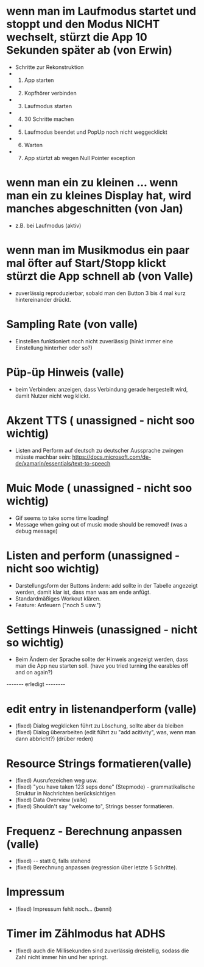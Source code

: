 ﻿# wenn man im Laufmodus startet und stoppt und den Modus NICHT wechselt, stürzt die App 10 Sekunden später ab (von Erwin)
 - Schritte zur Rekonstruktion
  - 1. App starten
  - 2. Kopfhörer verbinden
  - 3. Laufmodus starten
  - 4. 30 Schritte machen
  - 5. Laufmodus beendet und PopUp noch nicht weggecklickt
  - 6. Warten
  - 7. App stürtzt ab wegen Null Pointer exception

# wenn man ein zu kleinen ... wenn man ein zu kleines Display hat, wird manches abgeschnitten (von Jan)
  - z.B. bei Laufmodus (aktiv)
# wenn man im Musikmodus ein paar mal öfter auf Start/Stopp klickt stürzt die App schnell ab (von Valle)
  - zuverlässig reproduzierbar, sobald man den Button 3 bis 4 mal kurz hintereinander drückt.

# Sampling Rate (von valle)
  - Einstellen funktioniert noch nicht zuverlässig (hinkt immer eine Einstellung hinterher oder so?)

# Püp-üp Hinweis (valle)
  - beim Verbinden: anzeigen, dass Verbindung gerade hergestellt wird, damit Nutzer nicht weg klickt.
  
# Akzent TTS ( unassigned - nicht soo wichtig)
  - Listen and Perform auf deutsch zu deutscher Aussprache zwingen müsste machbar sein: https://docs.microsoft.com/de-de/xamarin/essentials/text-to-speech
# Muic Mode ( unassigned - nicht soo wichtig)
  - Gif seems to take some time loading!
  - Message when going out of music mode should be removed! (was a debug message)

# Listen and perform (unassigned - nicht soo wichtig)
  - Darstellungsform der Buttons ändern: add sollte in der Tabelle angezeigt werden, damit klar ist, dass man was am ende anfügt.
  - Standardmäßiges Workout klären.
  - Feature: Anfeuern ("noch 5 usw.")
  
# Settings Hinweis (unassigned - nicht so wichtig)
  - Beim Ändern der Sprache sollte der Hinweis angezeigt werden, dass man die App neu starten soll. (have you tried turning the earables off and on again?)


 ------- erledigt --------

 # edit entry in listenandperform (valle)
  - (fixed) Dialog wegklicken führt zu Löschung, sollte aber da bleiben
  - (fixed) Dialog überarbeiten (edit führt zu "add acitivity", was, wenn man dann abbricht?) (drüber reden)
  # Resource Strings formatieren(valle) 
  - (fixed) Ausrufezeichen weg usw.
  - (fixed) "you have taken 123 seps done" (Stepmode) - grammatikalische Struktur in Nachrichten berücksichtigen
  - (fixed) Data Overview (valle)
  - (fixed) Shouldn't say "welcome to", Strings besser formatieren.
  
# Frequenz - Berechnung anpassen (valle)
  - (fixed) -- statt 0, falls stehend
  - (fixed) Berechnung anpassen (regression über letzte 5 Schritte).

# Impressum 
  - (fixed) Impressum fehlt noch... (benni)
# Timer im Zählmodus hat ADHS
  - (fixed) auch die Millisekunden sind zuverlässig dreistellig, sodass die Zahl nicht immer hin und her springt.
